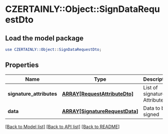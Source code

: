 # CZERTAINLY::Object::SignDataRequestDto

## Load the model package
```perl
use CZERTAINLY::Object::SignDataRequestDto;
```

## Properties
Name | Type | Description | Notes
------------ | ------------- | ------------- | -------------
**signature_attributes** | [**ARRAY[RequestAttributeDto]**](RequestAttributeDto.md) | List of signature Attributes | 
**data** | [**ARRAY[SignatureRequestData]**](SignatureRequestData.md) | Data to be signed | 

[[Back to Model list]](../README.md#documentation-for-models) [[Back to API list]](../README.md#documentation-for-api-endpoints) [[Back to README]](../README.md)


